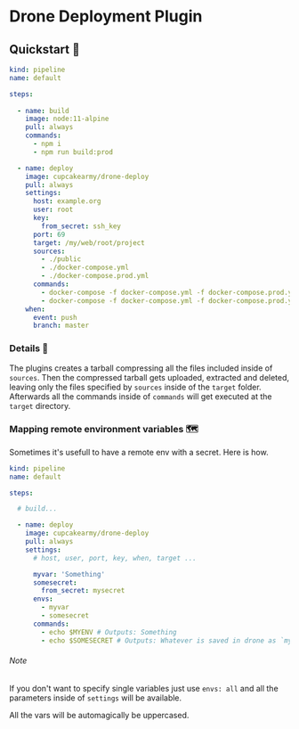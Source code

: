 # Drone Deployment Plugin

## Quickstart 🚀

```yaml
kind: pipeline
name: default

steps:
  
  - name: build
    image: node:11-alpine
    pull: always
    commands:
      - npm i
      - npm run build:prod

  - name: deploy
    image: cupcakearmy/drone-deploy
    pull: always
    settings:
      host: example.org
      user: root
      key:
        from_secret: ssh_key
      port: 69
      target: /my/web/root/project
      sources:
        - ./public
        - ./docker-compose.yml
        - ./docker-compose.prod.yml
      commands:
        - docker-compose -f docker-compose.yml -f docker-compose.prod.yml down
        - docker-compose -f docker-compose.yml -f docker-compose.prod.yml up -d
    when:
      event: push
      branch: master
```

### Details 📒

The plugins creates a tarball compressing all the files included inside of `sources`.
Then the compressed tarball gets uploaded, extracted and deleted, leaving only the files specified by `sources` inside of the `target` folder.
Afterwards all the commands inside of `commands` will get executed at the `target` directory.

### Mapping remote environment variables 🗺

Sometimes it's usefull to have a remote env with a secret. Here is how.

```yaml
kind: pipeline
name: default

steps:

  # build...

  - name: deploy
    image: cupcakearmy/drone-deploy
    pull: always
    settings:
      # host, user, port, key, when, target ...

      myvar: 'Something'
      somesecret:
        from_secret: mysecret
      envs:
        - myvar
        - somesecret
      commands:
        - echo $MYENV # Outputs: Something
        - echo $SOMESECRET # Outputs: Whatever is saved in drone as `mysecret`
```

###### Note
If you don't want to specify single variables just use `envs: all` and all the parameters inside of `settings` will be available.

All the vars will be automagically be uppercased.
